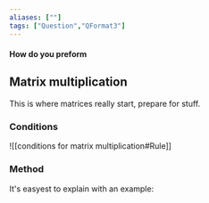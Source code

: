 ```yaml
---
aliases: [""]
tags: ["Question","QFormat3"]
---
```


#### How do you preform
## Matrix multiplication
This is where matrices really start, prepare for stuff.

### Conditions

![[conditions for matrix multiplication#Rule]]


### Method
It's easyest to explain with an example:



